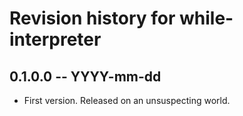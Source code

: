 # Revision history for while-interpreter

## 0.1.0.0 -- YYYY-mm-dd

* First version. Released on an unsuspecting world.
